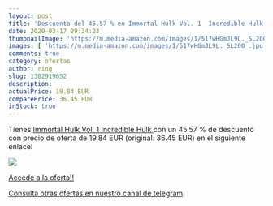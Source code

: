 ```yaml
---
layout: post
title: 'Descuento del 45.57 % en Immortal Hulk Vol. 1  Incredible Hulk '
date: 2020-03-17 09:34:23
thumbnailImage: 'https://m.media-amazon.com/images/I/517wHGmJL9L._SL200_.jpg'
images: [ 'https://m.media-amazon.com/images/I/517wHGmJL9L._SL200_.jpg' ]
comments: true
category: ofertas
author: ring
slug: 1302919652
description:
actualPrice: 19.84 EUR
comparePrice: 36.45 EUR
inStock: true
---
```


Tienes [Immortal Hulk Vol. 1  Incredible Hulk ](https://www.amazon.com/dp/1302919652/?tag=redken08-20) con un 45.57 % de descuento con precio de oferta de 19.84 EUR (original: 36.45 EUR) en el siguiente enlace!

[![](https://m.media-amazon.com/images/I/517wHGmJL9L._SL200_.jpg)](https://www.amazon.com/dp/1302919652/?tag=redken08-20)

[Accede a la oferta!!](https://www.amazon.com/dp/1302919652/?tag=redken08-20)

[Consulta otras ofertas en nuestro canal de telegram](https://t.me/s/ofertas25)
